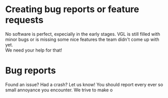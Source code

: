# Creating bug reports or feature requests

No software is perfect, expecially in the early stages. VGL is still filled with minor bugs or is missing some nice features the team didn't come up with yet.  
We need your help for that!  

# Bug reports

Found an issue? Had a crash? Let us know! You should report every ever so small annoyance you encounter. We trive to make o